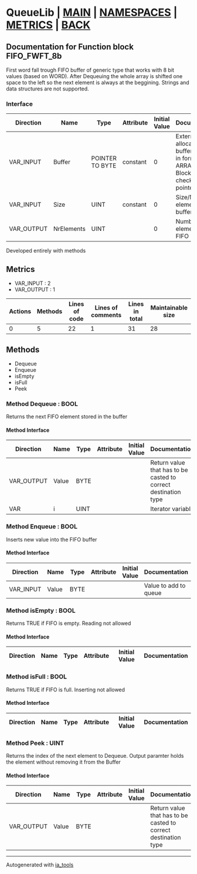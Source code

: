 # QueueLib | [MAIN] | [NAMESPACES] | [METRICS] | [BACK]  

## Documentation for Function block FIFO_FWFT_8b  

First word fall trough FIFO buffer of generic type that works with 8 bit values (based on WORD). After Dequeuing the whole array is shifted one space to the left so the next element is always at the beggining. Strings and data structures are not supported.  

### Interface  

| Direction | Name | Type | Attribute | Initial Value | Documentation |
| --------- | ---- | ---- | --------- | ------------- | ------------- |
| VAR_INPUT | Buffer | POINTER TO BYTE | constant | 0 | Externally allocated buffer. Must be in format ARRAY[0..N]. ! Block doesn't check for Null pointer |  
| VAR_INPUT | Size | UINT | constant | 0 | Size/Max elements of the buffer |  
| VAR_OUTPUT | NrElements | UINT |  | 0 | Number of elements in the FIFO |  

Developed entirely with methods  

## Metrics  

- VAR_INPUT : 2
- VAR_OUTPUT : 1

| Actions | Methods | Lines of code | Lines of comments | Lines in total | Maintainable size |
| ------- | ------- | ------------- | ----------------- | -------------- | ----------------- |
| 0 | 5 | 22 |1 |31 | 28 |



## Methods  
- Dequeue
- Enqueue
- isEmpty
- isFull
- Peek

### Method Dequeue : BOOL  

Returns the next FIFO element stored in the buffer  

#### Method Interface  

| Direction | Name | Type | Attribute | Initial Value | Documentation |
| --------- | ---- | ---- | --------- | ------------- | ------------- |
| VAR_OUTPUT | Value | BYTE |  |  | Return value that has to be casted to correct destination type |  
| VAR | i | UINT |  |  | Iterator variable |  


### Method Enqueue : BOOL  

Inserts new value into the FIFO buffer  

#### Method Interface  

| Direction | Name | Type | Attribute | Initial Value | Documentation |
| --------- | ---- | ---- | --------- | ------------- | ------------- |
| VAR_INPUT | Value | BYTE |  |  | Value to add to queue |  


### Method isEmpty : BOOL  

Returns TRUE if FIFO is empty. Reading not allowed  

#### Method Interface  

| Direction | Name | Type | Attribute | Initial Value | Documentation |
| --------- | ---- | ---- | --------- | ------------- | ------------- |


### Method isFull : BOOL  

Returns TRUE if FIFO is full. Inserting not allowed  

#### Method Interface  

| Direction | Name | Type | Attribute | Initial Value | Documentation |
| --------- | ---- | ---- | --------- | ------------- | ------------- |


### Method Peek : UINT  

Returns the index of the next element to Dequeue. Output paramter holds the element without removing it from the Buffer  

#### Method Interface  

| Direction | Name | Type | Attribute | Initial Value | Documentation |
| --------- | ---- | ---- | --------- | ------------- | ------------- |
| VAR_OUTPUT | Value | BYTE |  |  | Return value that has to be casted to correct destination type |  



---
Autogenerated with [ia_tools](https://github.com/tkucic/ia_tools)  

[MAIN]: ../../../../index.md
[NAMESPACES]: ../../nsList.md
[METRICS]: ../../../metrics.md
[BACK]: ../nsMain.md

